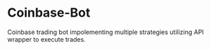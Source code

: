 # Coinbase-Bot

Coinbase trading bot impolementing multiple strategies utilizing API wrapper to execute trades.

